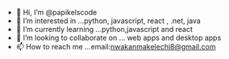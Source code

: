 - 👋 Hi, I’m @papikelscode
- 👀 I’m interested in ...python, javascript, react , .net, java
- 🌱 I’m currently learning ...python,javascript and react
- 💞️ I’m looking to collaborate on ... web apps and desktop apps
- 📫 How to reach me ...email:nwakanmakelechi8@gmail.com

<!---
papikelscode/papikelscode is a ✨ special ✨ repository because its `README.md` (this file) appears on your GitHub profile.
You can click the Preview link to take a look at your changes.
--->
